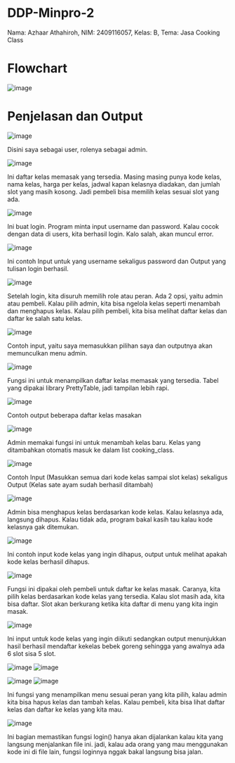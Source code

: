 # DDP-Minpro-2
Nama: Azhaar Athahiroh, NIM: 2409116057, Kelas: B, Tema: Jasa Cooking Class
# Flowchart
![image](https://github.com/user-attachments/assets/50d3c55d-b91d-4fe9-8527-d0e2f56408fc)

# Penjelasan dan Output

![image](https://github.com/user-attachments/assets/c7a3e43d-3cd2-4b9a-a35c-2d78a77ca1ac)

Disini saya sebagai user, rolenya sebagai admin.

![image](https://github.com/user-attachments/assets/f91084aa-33bb-42a8-aeaa-7d01900de039)

Ini daftar kelas memasak yang tersedia. Masing masing punya kode kelas, nama kelas, harga per kelas, jadwal kapan kelasnya diadakan, dan jumlah slot yang masih kosong. Jadi pembeli bisa memilih kelas sesuai slot yang ada.

![image](https://github.com/user-attachments/assets/21ea3e8d-69bb-4fc3-b7ec-81e1c698bc0c)

Ini buat login. Program minta input username dan password. Kalau cocok dengan data di users, kita berhasil login. Kalo salah, akan muncul error.

![image](https://github.com/user-attachments/assets/cda08466-8d72-45df-94be-9a61467f78c9)

Ini contoh Input untuk yang username sekaligus password dan Output yang tulisan login berhasil.

![image](https://github.com/user-attachments/assets/ffce69ef-e563-4954-8ac9-59278e75f3da)

Setelah login, kita disuruh memilih role atau peran. Ada 2 opsi, yaitu admin atau pembeli. Kalau pilih admin, kita bisa ngelola kelas seperti menambah dan menghapus kelas. Kalau pilih pembeli, kita bisa melihat daftar kelas dan daftar ke salah satu kelas.

![image](https://github.com/user-attachments/assets/6b15d7f9-0198-4d04-bd97-2932ce97e072)

Contoh input, yaitu saya memasukkan pilihan saya dan outputnya akan memunculkan menu admin.

![image](https://github.com/user-attachments/assets/b0e234e7-dbb2-489a-9737-0bd089a0dce4)

Fungsi ini untuk menampilkan daftar kelas memasak yang tersedia. Tabel yang dipakai library PrettyTable, jadi tampilan lebih rapi.

![image](https://github.com/user-attachments/assets/6bbc2363-82e4-4883-9aef-92f690868f5c)

Contoh output beberapa daftar kelas masakan

![image](https://github.com/user-attachments/assets/f57f206f-0012-4adb-89e0-69457a4f914d)

Admin memakai fungsi ini untuk menambah kelas baru. Kelas yang ditambahkan otomatis masuk ke dalam list cooking_class.

![image](https://github.com/user-attachments/assets/82c8599a-18db-4fd1-bef4-07b67a1e77cb)

Contoh Input (Masukkan semua dari kode kelas sampai slot kelas) sekaligus Output (Kelas sate ayam sudah berhasil ditambah)

![image](https://github.com/user-attachments/assets/08969cf6-b1f5-4689-a3ce-3b3581ccc532)

Admin bisa menghapus kelas berdasarkan kode kelas. Kalau kelasnya ada, langsung dihapus. Kalau tidak ada, program bakal kasih tau kalau kode kelasnya gak ditemukan.

![image](https://github.com/user-attachments/assets/2e7d537f-f557-4ade-bda2-ffa74f2f2726)

Ini contoh input kode kelas yang ingin dihapus, output untuk melihat apakah kode kelas berhasil dihapus.

![image](https://github.com/user-attachments/assets/e2434120-ebdd-4e5f-be61-8b54c92757fe)

Fungsi ini dipakai oleh pembeli untuk daftar ke kelas masak. Caranya, kita pilih kelas berdasarkan kode kelas yang tersedia. Kalau slot masih ada, kita bisa daftar. Slot akan berkurang ketika kita daftar di menu yang kita ingin masak.

![image](https://github.com/user-attachments/assets/b27904af-b334-47ed-b96c-953fe671de70)

Ini input untuk kode kelas yang ingin diikuti sedangkan output menunjukkan hasil berhasil mendaftar kekelas bebek goreng sehingga yang awalnya ada 6 slot sisa 5 slot.

![image](https://github.com/user-attachments/assets/6e21833e-df33-4660-ae5a-bfd65ab2e94d)
![image](https://github.com/user-attachments/assets/d44aa411-fce1-4080-95ac-f324dddd6990)

![image](https://github.com/user-attachments/assets/3349e2a0-e8f0-40de-86e4-5dcd636bf254)
![image](https://github.com/user-attachments/assets/fa3048fd-3160-4dbd-904b-897a9a16fd28)

Ini fungsi yang menampilkan menu sesuai peran yang kita pilih, kalau admin kita bisa hapus kelas dan tambah kelas. Kalau pembeli, kita bisa lihat daftar kelas dan daftar ke kelas yang kita mau.

![image](https://github.com/user-attachments/assets/501947a9-11f3-43e5-b3d3-31eb8f983c85)

Ini bagian memastikan fungsi login() hanya akan dijalankan kalau kita yang langsung menjalankan file ini. jadi, kalau ada orang yang mau menggunakan kode ini di file lain, fungsi loginnya nggak bakal langsung bisa jalan.
